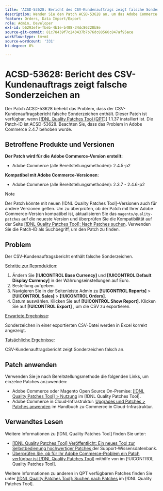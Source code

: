```yaml
---
title: 'ACSD-53628: Bericht des CSV-Kundenauftrags zeigt falsche Sonderzeichen an'
description: Wenden Sie den Patch ACSD-53628 an, um das Adobe Commerce-Problem zu beheben, bei dem im CSV-Kundenauftragsbericht falsche Sonderzeichen angezeigt werden.
feature: Orders, Data Import/Export
role: Admin, Developer
exl-id: b6293efe-fbeb-4b1e-b408-34dc86228b8e
source-git-commit: 81c78439f7c243437b7b76dc80560c847af95ace
workflow-type: tm+mt
source-wordcount: '331'
ht-degree: 0%

---
```


# ACSD-53628: Bericht des CSV-Kundenauftrags zeigt falsche Sonderzeichen an

Der Patch ACSD-53628 behebt das Problem, dass der CSV-Kundenauftragsbericht falsche Sonderzeichen enthält. Dieser Patch ist verfügbar, wenn [[!DNL Quality Patches Tool (QPT)]](https://experienceleague.adobe.com/de/docs/commerce-knowledge-base/kb/announcements/commerce-announcements/magento-quality-patches-released-new-tool-to-self-serve-quality-patches) 1.1.37 installiert ist. Die Patch-ID ist ACSD-53628. Beachten Sie, dass das Problem in Adobe Commerce 2.4.7 behoben wurde.

## Betroffene Produkte und Versionen

**Der Patch wird für die Adobe Commerce-Version erstellt:**

* Adobe Commerce (alle Bereitstellungsmethoden): 2.4.5-p2

**Kompatibel mit Adobe Commerce-Versionen:**

* Adobe Commerce (alle Bereitstellungsmethoden): 2.3.7 - 2.4.6-p2

>[!NOTE]
>
>Der Patch könnte mit neuen [!DNL Quality Patches Tool]-Versionen auch für andere Versionen gelten. Um zu überprüfen, ob der Patch mit Ihrer Adobe Commerce-Version kompatibel ist, aktualisieren Sie das `magento/quality-patches` auf die neueste Version und überprüfen Sie die Kompatibilität auf der Seite [[!DNL Quality Patches Tool]: Nach Patches suchen](https://experienceleague.adobe.com/tools/commerce-quality-patches/index.html?lang=de). Verwenden Sie die Patch-ID als Suchbegriff, um den Patch zu finden.

## Problem

Der CSV-Kundenauftragsbericht enthält falsche Sonderzeichen.

<u>Schritte zur Reproduktion</u>:

1. Ändern Sie **[!UICONTROL Base Currency]** und **[!UICONTROL Default Display Currency]** in der Währungseinstellungen auf Euro.
1. Bestellung aufgeben.
1. Navigieren Sie in der Seitenleiste Admin zu **[!UICONTROL Reports]** > **[!UICONTROL Sales]** > **[!UICONTROL Orders]**.
1. Datum auswählen. Klicken Sie auf **[!UICONTROL Show Report]**. Klicken Sie auf **[!UICONTROL Export]** , um die CSV zu exportieren.

<u>Erwartete Ergebnisse</u>:

Sonderzeichen in einer exportierten CSV-Datei werden in Excel korrekt angezeigt.

<u>Tatsächliche Ergebnisse</u>:

CSV-Kundenauftragsbericht zeigt Sonderzeichen falsch an.


## Patch anwenden

Verwenden Sie je nach Bereitstellungsmethode die folgenden Links, um einzelne Patches anzuwenden:

* Adobe Commerce oder Magento Open Source On-Premise: [[!DNL Quality Patches Tool] > Nutzung](/help/tools/quality-patches-tool/usage.md) im [!DNL Quality Patches Tool].
* Adobe Commerce in Cloud-Infrastruktur: [Upgrades und Patches > Patches anwenden](https://experienceleague.adobe.com/docs/commerce-cloud-service/user-guide/develop/upgrade/apply-patches.html?lang=de) im Handbuch zu Commerce in Cloud-Infrastruktur.

## Verwandtes Lesen

Weitere Informationen zu [!DNL Quality Patches Tool] finden Sie unter:

* [[!DNL Quality Patches Tool] Veröffentlicht: Ein neues Tool zur Selbstbedienung hochwertiger Patches ](https://experienceleague.adobe.com/de/docs/commerce-knowledge-base/kb/announcements/commerce-announcements/magento-quality-patches-released-new-tool-to-self-serve-quality-patches) der Support-Wissensdatenbank.
* [Überprüfen Sie, ob für Ihr Adobe Commerce-Problem ein Patch verfügbar ist [!DNL Quality Patches Tool]](/help/tools/quality-patches-tool/patches-available-in-qpt/check-patch-for-magento-issue-with-magento-quality-patches.md) mithilfe von im [!UICONTROL Quality Patches Tool].


Weitere Informationen zu anderen in QPT verfügbaren Patches finden Sie unter [[!DNL Quality Patches Tool]: Suchen nach Patches](https://experienceleague.adobe.com/tools/commerce-quality-patches/index.html?lang=de) im [!DNL Quality Patches Tool].
